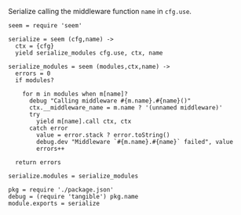Serialize calling the middleware function `name` in `cfg.use`.

    seem = require 'seem'

    serialize = seem (cfg,name) ->
      ctx = {cfg}
      yield serialize_modules cfg.use, ctx, name

    serialize_modules = seem (modules,ctx,name) ->
      errors = 0
      if modules?

        for m in modules when m[name]?
          debug "Calling middleware #{m.name}.#{name}()"
          ctx.__middleware_name = m.name ? '(unnamed middleware)'
          try
            yield m[name].call ctx, ctx
          catch error
            value = error.stack ? error.toString()
            debug.dev "Middleware `#{m.name}.#{name}` failed", value
            errors++

      return errors

    serialize.modules = serialize_modules

    pkg = require './package.json'
    debug = (require 'tangible') pkg.name
    module.exports = serialize
